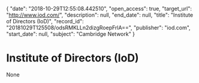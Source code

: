 {
  "date": "2018-10-29T12:55:08.442510", 
  "open_access": true, 
  "target_url": "http://www.iod.com/", 
  "description": null, 
  "end_date": null, 
  "title": "Institute of Directors (IoD)", 
  "record_id": "20181029T125508/odsRMKLLn2dizgRoepFrlA==", 
  "publisher": "iod.com", 
  "start_date": null, 
  "subject": "Cambridge Network"
}

# Institute of Directors (IoD)

None